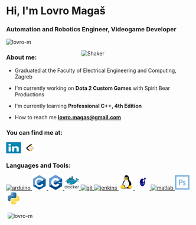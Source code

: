<h1 align="left">Hi, I'm Lovro Magaš</h1>
<h3 align="left">Automation and Robotics Engineer, Videogame Developer</h3>

<p align="left"> <img src="https://komarev.com/ghpvc/?username=lovro-m&label=Profile%20views&color=0e75b6&style=flat" alt="lovro-m" /> </p>

<img align="right" alt="Shaker" width="300" src="https://images-wixmp-ed30a86b8c4ca887773594c2.wixmp.com/f/d61b673a-e4ef-4bc5-aaa7-aa27bc19c243/d7btxqm-6fddf03a-ae53-4e81-bbd3-1b2b11439745.gif?token=eyJ0eXAiOiJKV1QiLCJhbGciOiJIUzI1NiJ9.eyJzdWIiOiJ1cm46YXBwOjdlMGQxODg5ODIyNjQzNzNhNWYwZDQxNWVhMGQyNmUwIiwiaXNzIjoidXJuOmFwcDo3ZTBkMTg4OTgyMjY0MzczYTVmMGQ0MTVlYTBkMjZlMCIsIm9iaiI6W1t7InBhdGgiOiJcL2ZcL2Q2MWI2NzNhLWU0ZWYtNGJjNS1hYWE3LWFhMjdiYzE5YzI0M1wvZDdidHhxbS02ZmRkZjAzYS1hZTUzLTRlODEtYmJkMy0xYjJiMTE0Mzk3NDUuZ2lmIn1dXSwiYXVkIjpbInVybjpzZXJ2aWNlOmZpbGUuZG93bmxvYWQiXX0.iDmB79zLm5x7VOb5O4gkiiW_cueIlyU9FY0gLlm9u9I">

<h3 align="left">About me:</h3>
<p align="left">
  
  - Graduated at the Faculty of Electrical Engineering and Computing, Zagreb
  
  - I’m currently working on **Dota 2 Custom Games** with Spirit Bear Productions

  - I’m currently learning **Professional C++, 4th Edition**

  - How to reach me **lovro.magas@gmail.com**
</p>

<h3 align="left">You can find me at:</h3>
<p align="left">
<a href="https://www.linkedin.com/in/lovro-maga%C5%A1-a378a515b/" target="blank"><img align="center" src="https://github.com/lovro-m/lovro-m/blob/main/linkedin-svgrepo-com.svg" alt="linkedin" height="30" width="40" /></a>
<a href="https://leetcode.com/daser27/" target="blank"><img align="center" src="https://github.com/lovro-m/lovro-m/blob/main/LeetCode_Logo.png" alt="linkedin" height="30" width="40" /></a>
</p>

<h3 align="left">Languages and Tools:</h3>
<p align="left"> <a href="https://www.arduino.cc/" target="_blank" rel="noreferrer"> <img src="https://cdn.worldvectorlogo.com/logos/arduino-1.svg" alt="arduino" width="40" height="40"/> </a> <a href="https://www.cprogramming.com/" target="_blank" rel="noreferrer"> <img src="https://raw.githubusercontent.com/devicons/devicon/master/icons/c/c-original.svg" alt="c" width="40" height="40"/> </a> <a href="https://www.w3schools.com/cpp/" target="_blank" rel="noreferrer"> <img src="https://raw.githubusercontent.com/devicons/devicon/master/icons/cplusplus/cplusplus-original.svg" alt="cplusplus" width="40" height="40"/> </a> <a href="https://www.docker.com/" target="_blank" rel="noreferrer"> <img src="https://raw.githubusercontent.com/devicons/devicon/master/icons/docker/docker-original-wordmark.svg" alt="docker" width="40" height="40"/> </a> <a href="https://git-scm.com/" target="_blank" rel="noreferrer"> <img src="https://www.vectorlogo.zone/logos/git-scm/git-scm-icon.svg" alt="git" width="40" height="40"/> </a> <a href="https://www.jenkins.io" target="_blank" rel="noreferrer"> <img src="https://www.vectorlogo.zone/logos/jenkins/jenkins-icon.svg" alt="jenkins" width="40" height="40"/> </a> <a href="https://www.linux.org/" target="_blank" rel="noreferrer"> <img src="https://raw.githubusercontent.com/devicons/devicon/master/icons/linux/linux-original.svg" alt="linux" width="40" height="40"/> </a> <a href="https://www.lua.org/" target="_blank" rel="noreferrer"> <img src="https://github.com/lovro-m/lovro-m/blob/main/Lua_(programming_language)-Logo.wine.svg" alt="lua" width="40" height="40"/> </a> <a href="https://www.mathworks.com/" target="_blank" rel="noreferrer"> <img src="https://upload.wikimedia.org/wikipedia/commons/2/21/Matlab_Logo.png" alt="matlab" width="40" height="40"/> </a> <a href="https://www.photoshop.com/en" target="_blank" rel="noreferrer"> <img src="https://raw.githubusercontent.com/devicons/devicon/master/icons/photoshop/photoshop-line.svg" alt="photoshop" width="40" height="40"/> </a> <a href="https://www.python.org" target="_blank" rel="noreferrer"> <img src="https://raw.githubusercontent.com/devicons/devicon/master/icons/python/python-original.svg" alt="python" width="40" height="40"/> </a> </p>

<p>&nbsp;<img align="center" src="https://github-readme-stats.vercel.app/api?username=lovro-m&show_icons=true&locale=en" alt="lovro-m" /></p>

